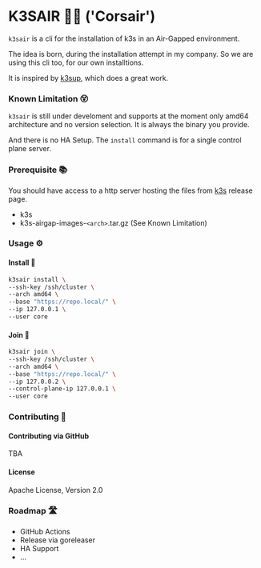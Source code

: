 # K3SAIR 🏴‍☠️️ ('Corsair')

`k3sair` is a cli for the installation of k3s in an Air-Gapped environment.

The idea is born, during the installation attempt in my company. So we are using this cli too, for our own installtions.

It is inspired by [k3sup](https://github.com/alexellis/k3sup), which does a great work.

### Known Limitation 😵

`k3sair` is still under develoment and supports at the moment only amd64 architecture and no version selection. It is
always the binary you provide.

And there is no HA Setup. The `install` command is for a single control plane server.

### Prerequisite 📚

You should have access to a http server hosting the files from [k3s](https://github.com/k3s-io/k3s) release page.

- k3s
- k3s-airgap-images-`<arch>`.tar.gz (See Known Limitation)

### Usage ⚙️

#### Install 💾

```bash
k3sair install \
--ssh-key /ssh/cluster \
--arch amd64 \
--base "https://repo.local/" \
--ip 127.0.0.1 \
--user core
```

#### Join 🚪

```bash
k3sair join \
--ssh-key /ssh/cluster \
--arch amd64 \
--base "https://repo.local/" \
--ip 127.0.0.2 \
--control-plane-ip 127.0.0.1 \
--user core
```

### Contributing 🤝

#### Contributing via GitHub

TBA

#### License

Apache License, Version 2.0

### Roadmap 🛣️

- GitHub Actions
- Release via goreleaser
- HA Support
- ...